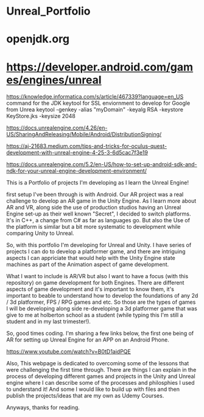 # Unreal_Portfolio
# openjdk.org
# https://developer.android.com/games/engines/unreal
https://knowledge.informatica.com/s/article/467339?language=en_US
command for the JDK keytool for SSL enviornment to develop for Google from Unrea
keytool -genkey -alias "myDomain" -keyalg RSA -keystore KeyStore.jks -keysize 2048

https://docs.unrealengine.com/4.26/en-US/SharingAndReleasing/Mobile/Android/DistributionSigning/

https://aj-21683.medium.com/tips-and-tricks-for-oculus-quest-development-with-unreal-engine-4-25-3-6d5cac7f3e19

https://docs.unrealengine.com/5.2/en-US/how-to-set-up-android-sdk-and-ndk-for-your-unreal-engine-development-environment/


This is a Portfolio of projects I'm developing as I learn the Unreal Engine!

first setup I've been through is with Android. Our AR project was a real challenge to develop an AR game in the Unity Engine. As I learn more about AR and VR, along side the use of production studios having an Unreal Engine set-up as their well known "Secret", I decided to switch platforms. It's in C++, a change from C# as far as languages go. But also the Use of the platform is similar but a bit more systematic to development while comparing Unity to Unreal.

So, with this portfolio I'm developing for Unreal and Unity. I have series of projects I can do to develop a platformer game, and there are intriguing aspects I can appriciate that would help with the Unity Engine state machines as part of the Animation aspect of game development.

What I want to include is AR/VR but also I want to have a focus (with this repository) on game development for both Engines. There are different aspects of game development and it's important to know them, it's important to beable to understand how to develop the foundations of any 2d / 3d platformer, FPS / RPG games and etc. So those are the types of games I will be developing along side re-developing a 3d platformer game that was give to me at holberton school as a student (while typing this I'm still a student and in my last trimester!).

So, good times coding.
I'm sharing a few links below, the first one being of AR for setting up Unreal Engine for an APP on an Android Phone.

https://www.youtube.com/watch?v=B0tD1aidPQE

Also, This webpage is dedicated to overcoming some of the lessons that were challenging the first time through. There are things I can explain in the process of developing different games and projects in the Unity and Unreal engine where I can describe some of the processes and philosphies I used to understand it! And some I would like to build up with files and then publish the projects/ideas that are my own as Udemy Courses.

Anyways, thanks for reading.
